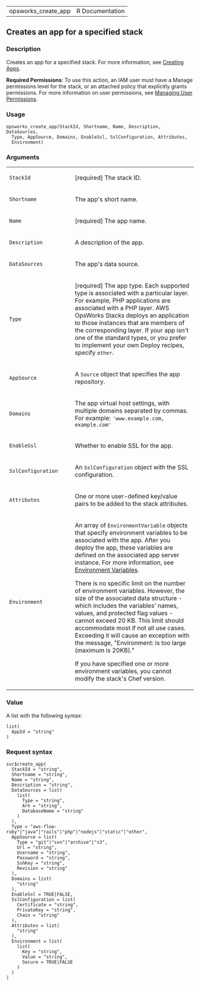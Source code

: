 <table style="width: 100%;">
<tbody>
<tr class="odd">
<td>opsworks_create_app</td>
<td style="text-align: right;">R Documentation</td>
</tr>
</tbody>
</table>

## Creates an app for a specified stack

### Description

Creates an app for a specified stack. For more information, see
[Creating
Apps](https://docs.aws.amazon.com/opsworks/latest/userguide/workingapps-creating.html).

**Required Permissions**: To use this action, an IAM user must have a
Manage permissions level for the stack, or an attached policy that
explicitly grants permissions. For more information on user permissions,
see [Managing User
Permissions](https://docs.aws.amazon.com/opsworks/latest/userguide/opsworks-security-users.html).

### Usage

    opsworks_create_app(StackId, Shortname, Name, Description, DataSources,
      Type, AppSource, Domains, EnableSsl, SslConfiguration, Attributes,
      Environment)

### Arguments

<table>
<colgroup>
<col style="width: 35%" />
<col style="width: 65%" />
</colgroup>
<tbody>
<tr class="odd">
<td><code id="opsworks_create_app_:_StackId">StackId</code></td>
<td><p>[required] The stack ID.</p></td>
</tr>
<tr class="even">
<td><code id="opsworks_create_app_:_Shortname">Shortname</code></td>
<td><p>The app's short name.</p></td>
</tr>
<tr class="odd">
<td><code id="opsworks_create_app_:_Name">Name</code></td>
<td><p>[required] The app name.</p></td>
</tr>
<tr class="even">
<td><code id="opsworks_create_app_:_Description">Description</code></td>
<td><p>A description of the app.</p></td>
</tr>
<tr class="odd">
<td><code id="opsworks_create_app_:_DataSources">DataSources</code></td>
<td><p>The app's data source.</p></td>
</tr>
<tr class="even">
<td><code id="opsworks_create_app_:_Type">Type</code></td>
<td><p>[required] The app type. Each supported type is associated with a
particular layer. For example, PHP applications are associated with a
PHP layer. AWS OpsWorks Stacks deploys an application to those instances
that are members of the corresponding layer. If your app isn't one of
the standard types, or you prefer to implement your own Deploy recipes,
specify <code>other</code>.</p></td>
</tr>
<tr class="odd">
<td><code id="opsworks_create_app_:_AppSource">AppSource</code></td>
<td><p>A <code>Source</code> object that specifies the app
repository.</p></td>
</tr>
<tr class="even">
<td><code id="opsworks_create_app_:_Domains">Domains</code></td>
<td><p>The app virtual host settings, with multiple domains separated by
commas. For example:
<code>'www.example.com, example.com'</code></p></td>
</tr>
<tr class="odd">
<td><code id="opsworks_create_app_:_EnableSsl">EnableSsl</code></td>
<td><p>Whether to enable SSL for the app.</p></td>
</tr>
<tr class="even">
<td><code
id="opsworks_create_app_:_SslConfiguration">SslConfiguration</code></td>
<td><p>An <code>SslConfiguration</code> object with the SSL
configuration.</p></td>
</tr>
<tr class="odd">
<td><code id="opsworks_create_app_:_Attributes">Attributes</code></td>
<td><p>One or more user-defined key/value pairs to be added to the stack
attributes.</p></td>
</tr>
<tr class="even">
<td><code id="opsworks_create_app_:_Environment">Environment</code></td>
<td><p>An array of <code>EnvironmentVariable</code> objects that specify
environment variables to be associated with the app. After you deploy
the app, these variables are defined on the associated app server
instance. For more information, see <a
href="https://docs.aws.amazon.com/opsworks/latest/userguide/workingapps-creating.html#workingapps-creating-environment">Environment
Variables</a>.</p>
<p>There is no specific limit on the number of environment variables.
However, the size of the associated data structure - which includes the
variables' names, values, and protected flag values - cannot exceed 20
KB. This limit should accommodate most if not all use cases. Exceeding
it will cause an exception with the message, "Environment: is too large
(maximum is 20KB)."</p>
<p>If you have specified one or more environment variables, you cannot
modify the stack's Chef version.</p></td>
</tr>
</tbody>
</table>

### Value

A list with the following syntax:

    list(
      AppId = "string"
    )

### Request syntax

    svc$create_app(
      StackId = "string",
      Shortname = "string",
      Name = "string",
      Description = "string",
      DataSources = list(
        list(
          Type = "string",
          Arn = "string",
          DatabaseName = "string"
        )
      ),
      Type = "aws-flow-ruby"|"java"|"rails"|"php"|"nodejs"|"static"|"other",
      AppSource = list(
        Type = "git"|"svn"|"archive"|"s3",
        Url = "string",
        Username = "string",
        Password = "string",
        SshKey = "string",
        Revision = "string"
      ),
      Domains = list(
        "string"
      ),
      EnableSsl = TRUE|FALSE,
      SslConfiguration = list(
        Certificate = "string",
        PrivateKey = "string",
        Chain = "string"
      ),
      Attributes = list(
        "string"
      ),
      Environment = list(
        list(
          Key = "string",
          Value = "string",
          Secure = TRUE|FALSE
        )
      )
    )
